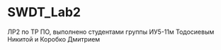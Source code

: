 # SWDT_Lab2
ЛР2 по ТР ПО, выполнено студентами группы ИУ5-11м Тодосиевым Никитой и Коробко Дмитрием
